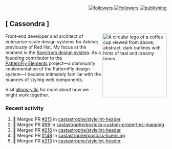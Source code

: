 <p align="right"><a rel="me" href="https://front-end.social/@castastrophe">
    <img alt="followers" title="Follow me on Mastodon" src="https://img.shields.io/mastodon/follow/109297102751309835?domain=https%3A%2F%2Ffront-end.social&label=Follow&logo=mastodon&logoColor=white&style=for-the-badge&labelColor=008080&color=006969"/></a>
  <a href="https://codepen.io/castastrophe/">
    <img alt="followers" title="Follow me on CodePen" src="https://img.shields.io/badge/23-1?color=640464&labelColor=7c007c&style=for-the-badge&logo=codepen&label=Follow"/></a>
<a href="https://castastrophe.medium.com/">
    <img alt="publishing" title="View articles on Medium" src="https://img.shields.io/badge/107-1?color=666&labelColor=444&label=subscribe&logo=medium&logoColor=white&style=for-the-badge"/></a>
</p>

## [&nbsp;Cassondra&nbsp;]

<img align="right" src="https://github-production-user-asset-6210df.s3.amazonaws.com/1840295/253016758-ba468774-1cd3-42c2-8f43-947b5eeb5edf.png" height="200" alt="A circular logo of a coffee cup viewed from above; abstract, dark outlines with hints of teal and creamy tones">

Front-end developer and architect of enterprise-scale design systems for Adobe; previously of Red Hat. My focus at the moment is the [Spectrum design system](https://github.com/adobe/spectrum-css). As a founding contributor to the [PatternFly&nbsp;Elements](https://github.com/patternfly/patternfly-elements) project&mdash;a community implementation of the PatternFly design system&mdash;I became intimately familiar with the nuances of styling web components.

Visit [allons-y.llc](http://allons-y.llc/) for more about how we might work together.

### Recent activity

<!--START_SECTION:activity-->
1. 🎉 Merged PR [#215](https://github.com/castastrophe/stylelint-header/pull/215) in [castastrophe/stylelint-header](https://github.com/castastrophe/stylelint-header)
2. 🎉 Merged PR [#99](https://github.com/castastrophe/postcss-custom-properties-mapping/pull/99) in [castastrophe/postcss-custom-properties-mapping](https://github.com/castastrophe/postcss-custom-properties-mapping)
3. 🎉 Merged PR [#216](https://github.com/castastrophe/stylelint-header/pull/216) in [castastrophe/stylelint-header](https://github.com/castastrophe/stylelint-header)
4. 🎉 Merged PR [#148](https://github.com/castastrophe/postcss-licensing/pull/148) in [castastrophe/postcss-licensing](https://github.com/castastrophe/postcss-licensing)
5. 🎉 Merged PR [#213](https://github.com/castastrophe/stylelint-header/pull/213) in [castastrophe/stylelint-header](https://github.com/castastrophe/stylelint-header)
<!--END_SECTION:activity-->
